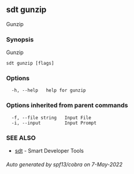## sdt gunzip

Gunzip

### Synopsis

Gunzip

```
sdt gunzip [flags]
```

### Options

```
  -h, --help   help for gunzip
```

### Options inherited from parent commands

```
  -f, --file string   Input File
  -i, --input         Input Prompt
```

### SEE ALSO

* [sdt](sdt.md)	 - Smart Developer Tools

###### Auto generated by spf13/cobra on 7-May-2022
